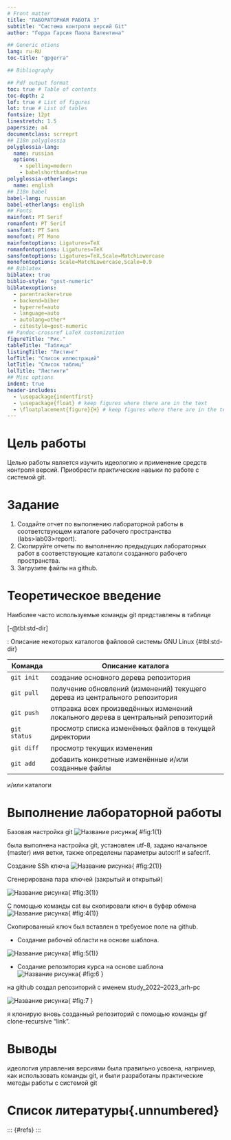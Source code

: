 ```yaml
---
# Front matter
title: "ЛАБОРАТОРНАЯ РАБОТА 3"
subtitle: "Система контроля версий Git"
author: "Герра Гарсия Паола Валентина"

## Generic otions
lang: ru-RU
toc-title: "gpgerra"

## Bibliography

## Pdf output format
toc: true # Table of contents
toc-depth: 2
lof: true # List of figures
lot: true # List of tables
fontsize: 12pt
linestretch: 1.5
papersize: a4
documentclass: scrreprt
## I18n polyglossia
polyglossia-lang:
  name: russian
  options:
	- spelling=modern
	- babelshorthands=true
polyglossia-otherlangs:
  name: english
## I18n babel
babel-lang: russian
babel-otherlangs: english
## Fonts
mainfont: PT Serif
romanfont: PT Serif
sansfont: PT Sans
monofont: PT Mono
mainfontoptions: Ligatures=TeX
romanfontoptions: Ligatures=TeX
sansfontoptions: Ligatures=TeX,Scale=MatchLowercase
monofontoptions: Scale=MatchLowercase,Scale=0.9
## Biblatex
biblatex: true
biblio-style: "gost-numeric"
biblatexoptions:
  - parentracker=true
  - backend=biber
  - hyperref=auto
  - language=auto
  - autolang=other*
  - citestyle=gost-numeric
## Pandoc-crossref LaTeX customization
figureTitle: "Рис."
tableTitle: "Таблица"
listingTitle: "Листинг"
lofTitle: "Список иллюстраций"
lotTitle: "Список таблиц"
lolTitle: "Листинги"
## Misc options
indent: true
header-includes:
  - \usepackage{indentfirst}
  - \usepackage{float} # keep figures where there are in the text
  - \floatplacement{figure}{H} # keep figures where there are in the text
---
```


# Цель работы

Целью работы является изучить идеологию и применение средств контроля
версий. Приобрести практические навыки по работе с системой git.

# Задание

1. Создайте отчет по выполнению лабораторной работы в соответствующем
каталоге рабочего пространства (labs>lab03>report).
2. Скопируйте отчеты по выполнению предыдущих лабораторных работ в
соответствующие каталоги созданного рабочего пространства.
3. Загрузите файлы на github.

# Теоретическое введение

Наиболее часто используемые команды git представлены в таблице

[-@tbl:std-dir] 

: Описание некоторых каталогов файловой системы GNU Linux {#tbl:std-dir}

| Команда | Описание каталога                                                                                                          |
|--------------|----------------------------------------------------------------------------------------------------------------------------|
| `git init`          | создание основного дерева репозитория                                                             |
| `git pull`      | получение обновлений (изменений) текущего дерева из центрального репозитория    |
| `git push`       | отправка всех произведённых изменений локального дерева в центральный репозиторий                                           |
| `git status`      | просмотр списка изменённых файлов в текущей директории |
| `git diff`     | просмотр текущих изменения                                                                      |
| `git add`      | добавить конкретные изменённые и/или созданные файлы
и/или каталоги 

# Выполнение лабораторной работы

Базовая настройка git 
![Название рисунка](/home/gpgerra/Загрузки/1(1).png){ #fig:1(1}

была выполнена настройка git, установлен utf-8, задано начальное (master) имя
ветки, также определены параметры autocrlf и safecrlf.

Создание SSh ключа 
![Название рисунка](/home/gpgerra/Загрузки/2(1).png){ #fig:2(1)}

Сгенерирована пара ключей (закрытый и открытый) 

![Название рисунка](/home/gpgerra/Загрузки/3(1).png){ #fig:3(1)}

С помощью команды cat вы скопировали ключ в буфер обмена 
![Название рисунка](/home/gpgerra/Загрузки/4(1).png){ #fig:4(1)}

Скопированный ключ был вставлен в требуемое поле на github.
- Создание рабочей области на основе шаблона. 

![Название рисунка](/home/gpgerra/Загрузки/5(1).png){ #fig:5(1)}

- Создание репозитория курса на основе шаблона 
![Название рисунка](/home/gpgerra/Загрузки/6.png){ #fig:6 }

на github создал репозиторий с именем study_2022–2023_arh-pc 

![Название рисунка](/home/gpgerra/Загрузки/7.png){ #fig:7  }

я клонирую вновь созданный репозиторий с помощью команды gif clone-recursive
“link”.

# Выводы

идеология управления версиями была правильно усвоена, например, как
использовать команды git, и были разработаны практические методы работы с
системой git

# Список литературы{.unnumbered}

::: {#refs}
:::

